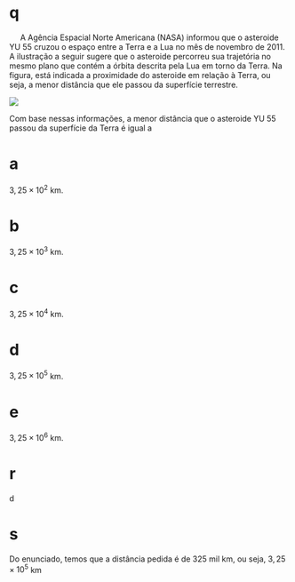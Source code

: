 # q
     A Agência Espacial Norte Americana (NASA) informou que o asteroide YU 55 cruzou o espaço entre a Terra e a Lua no mês de novembro de 2011. A ilustração a seguir sugere que o asteroide percorreu sua trajetória no mesmo plano que contém a órbita descrita pela Lua em torno da Terra. Na figura, está indicada a proximidade do asteroide em relação à Terra, ou seja, a menor distância que ele passou da superfície terrestre.

![](https://firebasestorage.googleapis.com/v0/b/firebase-enemio.appspot.com/o/questoes%2F710%2Fa12bfa78-0105-3270-4dca-aee51cf14d0e.png?alt=media\&token=1defb1bf-4882-42a9-bc72-18859fbed9d3)

Com base nessas informações, a menor distância que o asteroide YU 55 passou da superfície da Terra é igual a

# a
$3,25 \times 10^2$ km.

# b
$3,25 \times 10^3$ km.

# c
$3,25 \times 10^4$ km.

# d
$3,25 \times 10^5$ km.

# e
$3,25 \times 10^6$ km.

# r
d

# s
Do enunciado, temos que a distância pedida é de 325 mil km, ou seja, $3,25 \times 10^5$ km

